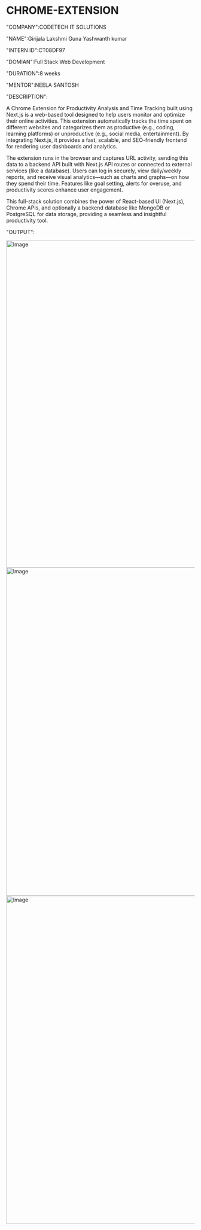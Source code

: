 # CHROME-EXTENSION

"COMPANY":CODETECH IT SOLUTIONS

"NAME":Girijala Lakshmi Guna Yashwanth kumar

"INTERN ID":CT08DF97

"DOMIAN":Full Stack Web Development

"DURATION":8 weeks

"MENTOR":NEELA SANTOSH

"DESCRIPTION":

A Chrome Extension for Productivity Analysis and Time Tracking built using Next.js is a web-based tool designed to help users monitor and optimize their online activities. This extension automatically tracks the time spent on different websites and categorizes them as productive (e.g., coding, learning platforms) or unproductive (e.g., social media, entertainment). By integrating Next.js, it provides a fast, scalable, and SEO-friendly frontend for rendering user dashboards and analytics.

The extension runs in the browser and captures URL activity, sending this data to a backend API built with Next.js API routes or connected to external services (like a database). Users can log in securely, view daily/weekly reports, and receive visual analytics—such as charts and graphs—on how they spend their time. Features like goal setting, alerts for overuse, and productivity scores enhance user engagement.

This full-stack solution combines the power of React-based UI (Next.js), Chrome APIs, and optionally a backend database like MongoDB or PostgreSQL for data storage, providing a seamless and insightful productivity tool.

"OUTPUT":

<img width="1920" height="874" alt="Image" src="https://github.com/user-attachments/assets/4a852ca3-aad7-4030-8363-88b877566438" />

<img width="1920" height="878" alt="Image" src="https://github.com/user-attachments/assets/e5901082-1f6b-4134-8395-a6c9c12fae0f" />

<img width="1920" height="877" alt="Image" src="https://github.com/user-attachments/assets/bc40dec7-4d5a-4b7a-885b-34d105dc0205" />

